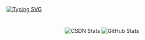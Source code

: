 [![Typing SVG](https://readme-typing-svg.demolab.com?font=Fira+Code&weight=500&pause=1000&width=450&lines=WHERE+THERE+IS+A+WILL%2C+THERE+IS+A+WAY%EF%BC%81)](https://git.io/typing-svg)

<br>

<div style="text-align: center;">
    <img src="https://stats.justsong.cn/api/csdn?id=m0_63497607&lang=zh-CN&theme=tokyonight" alt="CSDN Stats" style="margin: 10px auto; display: inline-block;">
    <img src="https://github-readme-stats.vercel.app/api?username=fqxiny&theme=ambient_gradient&show_icons=true" alt="GitHub Stats" style="margin: 10px auto; display: inline-block;">
</div>
